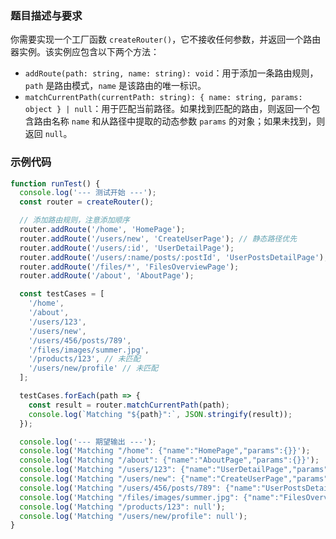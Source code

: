 ### 题目描述与要求
你需要实现一个工厂函数 `createRouter()`，它不接收任何参数，并返回一个路由器实例。该实例应包含以下两个方法：
- `addRoute(path: string, name: string): void`：用于添加一条路由规则，`path` 是路由模式，`name` 是该路由的唯一标识。
- `matchCurrentPath(currentPath: string): { name: string, params: object } | null`：用于匹配当前路径。如果找到匹配的路由，则返回一个包含路由名称 `name` 和从路径中提取的动态参数 `params` 的对象；如果未找到，则返回 `null`。

### 示例代码
```javascript
function runTest() {
  console.log('--- 测试开始 ---');
  const router = createRouter();

  // 添加路由规则，注意添加顺序
  router.addRoute('/home', 'HomePage');
  router.addRoute('/users/new', 'CreateUserPage'); // 静态路径优先
  router.addRoute('/users/:id', 'UserDetailPage');
  router.addRoute('/users/:name/posts/:postId', 'UserPostsDetailPage');
  router.addRoute('/files/*', 'FilesOverviewPage');
  router.addRoute('/about', 'AboutPage');

  const testCases = [
    '/home',
    '/about',
    '/users/123',
    '/users/new',
    '/users/456/posts/789',
    '/files/images/summer.jpg',
    '/products/123', // 未匹配
    '/users/new/profile' // 未匹配
  ];

  testCases.forEach(path => {
    const result = router.matchCurrentPath(path);
    console.log(`Matching "${path}":`, JSON.stringify(result));
  });

  console.log('--- 期望输出 ---');
  console.log('Matching "/home": {"name":"HomePage","params":{}}');
  console.log('Matching "/about": {"name":"AboutPage","params":{}}');
  console.log('Matching "/users/123": {"name":"UserDetailPage","params":{"id":"123"}}');
  console.log('Matching "/users/new": {"name":"CreateUserPage","params":{}}');
  console.log('Matching "/users/456/posts/789": {"name":"UserPostsDetailPage","params":{"name":"456","postId":"789"}}');
  console.log('Matching "/files/images/summer.jpg": {"name":"FilesOverviewPage","params":{"*":"images/summer.jpg"}}');
  console.log('Matching "/products/123": null');
  console.log('Matching "/users/new/profile": null');
}
```